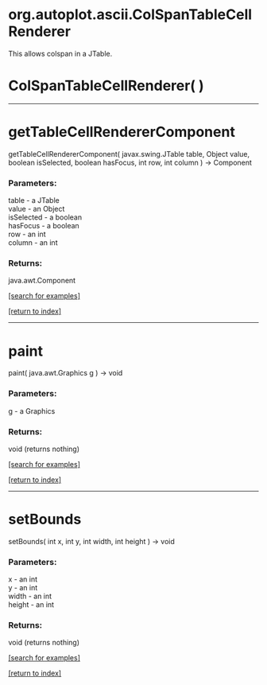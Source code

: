 # org.autoplot.ascii.ColSpanTableCellRenderer

This allows colspan in a JTable.

# ColSpanTableCellRenderer( )


***
<a name="getTableCellRendererComponent"></a>
# getTableCellRendererComponent
getTableCellRendererComponent( javax.swing.JTable table, Object value, boolean isSelected, boolean hasFocus, int row, int column ) &rarr; Component



### Parameters:
table - a JTable
<br>value - an Object
<br>isSelected - a boolean
<br>hasFocus - a boolean
<br>row - an int
<br>column - an int

### Returns:
java.awt.Component


<a href="https://github.com/autoplot/dev/search?q=getTableCellRendererComponent&unscoped_q=getTableCellRendererComponent">[search for examples]</a>

<a href="https://github.com/autoplot/documentation/blob/master/javadoc/index-all.md">[return to index]</a>

***
<a name="paint"></a>
# paint
paint( java.awt.Graphics g ) &rarr; void



### Parameters:
g - a Graphics

### Returns:
void (returns nothing)


<a href="https://github.com/autoplot/dev/search?q=paint&unscoped_q=paint">[search for examples]</a>

<a href="https://github.com/autoplot/documentation/blob/master/javadoc/index-all.md">[return to index]</a>

***
<a name="setBounds"></a>
# setBounds
setBounds( int x, int y, int width, int height ) &rarr; void



### Parameters:
x - an int
<br>y - an int
<br>width - an int
<br>height - an int

### Returns:
void (returns nothing)


<a href="https://github.com/autoplot/dev/search?q=setBounds&unscoped_q=setBounds">[search for examples]</a>

<a href="https://github.com/autoplot/documentation/blob/master/javadoc/index-all.md">[return to index]</a>

